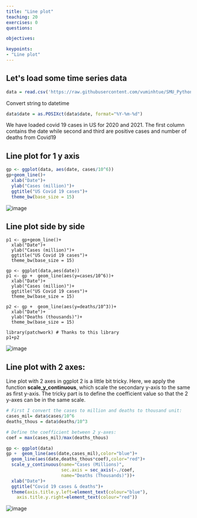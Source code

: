 ```yaml
---
title: "Line plot"
teaching: 20
exercises: 0
questions:

objectives:

keypoints:
- "Line plot"
---
```


## Let's load some time series data

```r
data = read.csv('https://raw.githubusercontent.com/vuminhtue/SMU_Python_Visualization/master/data/us.csv')
```

Convert string to datetime

```r
data$date = as.POSIXct(data$date, format="%Y-%m-%d")
```

We have loaded covid 19 cases in US for 2020 and 2021.
The first column contains the date while second and third are positive cases and number of deaths from Covid19

## Line plot for 1 y axis

```r
gp <- ggplot(data, aes(date, cases/10^6))
gp+geom_line()+
  xlab("Date")+
  ylab("Cases (million)")+
  ggtitle("US Covid 19 cases")+
  theme_bw(base_size = 15)
```
![image](https://user-images.githubusercontent.com/43855029/146064800-a0099831-7c7c-42fe-893a-680fa8a49dcb.png)

## Line plot side by side

```rgp <- ggplot(data, aes(date, cases/10^6))
p1 <- gp+geom_line()+
  xlab("Date")+
  ylab("Cases (million)")+
  ggtitle("US Covid 19 cases")+
  theme_bw(base_size = 15)

gp <- ggplot(data,aes(date))
p1 <- gp +  geom_line(aes(y=cases/10^6))+
  xlab("Date")+
  ylab("Cases (million)")+
  ggtitle("US Covid 19 cases")+
  theme_bw(base_size = 15)

p2 <- gp +  geom_line(aes(y=deaths/10^3))+
  xlab("Date")+
  ylab("Deaths (thousands)")+
  theme_bw(base_size = 15)

library(patchwork) # Thanks to this library
p1+p2
```

![image](https://user-images.githubusercontent.com/43855029/146064760-2e1e6457-67e1-44c4-a411-171fef95c284.png)


## Line plot with 2 axes:

Line plot with 2 axes in ggplot 2 is a little bit tricky. 
Here, we apply the function **scale_y_continuous**, which scale the secondary y-axis to the same as first y-axis.
The tricky part is to define the coefficient value so that the 2 y-axes can be in the same scale.


```r
# First I convert the cases to million and deaths to thousand unit:
cases_mil= data$cases/10^6
deaths_thous = data$deaths/10^3

# Define the coefficient between 2 y-axes:
coef = max(cases_mil)/max(deaths_thous)

gp <- ggplot(data)
gp +  geom_line(aes(date,cases_mil),color="blue")+
  geom_line(aes(date,deaths_thous*coef),color="red")+
  scale_y_continuous(name="Cases (Millions)",
                     sec.axis = sec_axis(~./coef,
                     name="Deaths (Thousands)"))+
  xlab("Date")+
  ggtitle("Covid 19 cases & deaths")+
  theme(axis.title.y.left=element_text(colour="blue"),
    axis.title.y.right=element_text(colour="red")) 
```
![image](https://user-images.githubusercontent.com/43855029/146064218-8c4a6a9f-c55e-44f1-bed9-d6e134bab41f.png)


